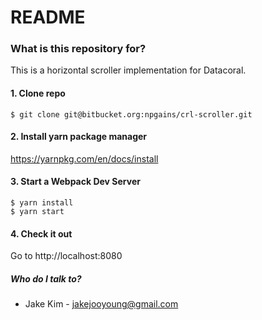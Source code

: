 # README #

### What is this repository for? ###

This is a horizontal scroller implementation for Datacoral.

#### 1. Clone repo ###

```
$ git clone git@bitbucket.org:npgains/crl-scroller.git
```

#### 2. Install yarn package manager ###

https://yarnpkg.com/en/docs/install


#### 3. Start a Webpack Dev Server ###

```
$ yarn install
$ yarn start
```


#### 4. Check it out ###
Go to http://localhost:8080


##### Who do I talk to? ####
* Jake Kim - jakejooyoung@gmail.com